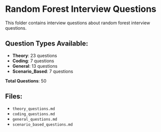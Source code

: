 # Random Forest Interview Questions

This folder contains interview questions about random forest interview questions.

## Question Types Available:

- **Theory**: 23 questions
- **Coding**: 7 questions
- **General**: 13 questions
- **Scenario_Based**: 7 questions

**Total Questions**: 50

## Files:

- `theory_questions.md`
- `coding_questions.md`
- `general_questions.md`
- `scenario_based_questions.md`
